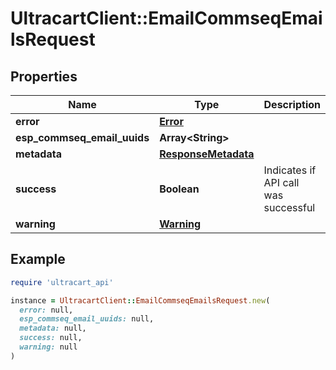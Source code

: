 # UltracartClient::EmailCommseqEmailsRequest

## Properties

| Name | Type | Description | Notes |
| ---- | ---- | ----------- | ----- |
| **error** | [**Error**](Error.md) |  | [optional] |
| **esp_commseq_email_uuids** | **Array&lt;String&gt;** |  | [optional] |
| **metadata** | [**ResponseMetadata**](ResponseMetadata.md) |  | [optional] |
| **success** | **Boolean** | Indicates if API call was successful | [optional] |
| **warning** | [**Warning**](Warning.md) |  | [optional] |

## Example

```ruby
require 'ultracart_api'

instance = UltracartClient::EmailCommseqEmailsRequest.new(
  error: null,
  esp_commseq_email_uuids: null,
  metadata: null,
  success: null,
  warning: null
)
```


